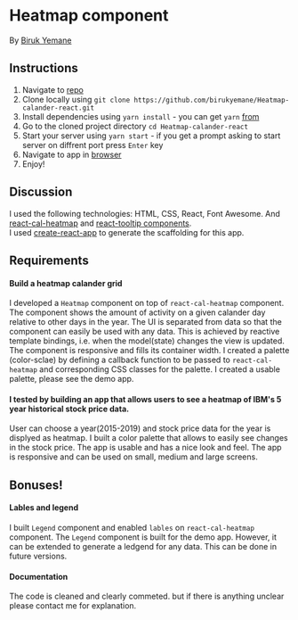 # Heatmap component

By [Biruk Yemane](https://github.com/birukyemane)

## Instructions

1. Navigate to [repo](https://github.com/birukyemane/Heatmap-calander-react)
2. Clone locally using
 `git clone https://github.com/birukyemane/Heatmap-calander-react.git`
3. Install dependencies using `yarn install`  - you can get `yarn` [from](https://yarnpkg.com/en/)
4. Go to the cloned project directory `cd Heatmap-calander-react`
4. Start your server using `yarn start` - if you get a prompt asking to start server on diffrent port press `Enter` key  
5. Navigate to app in [browser](http://localhost:3000)
6. Enjoy!

## Discussion

I used the following technologies: HTML, CSS, React, Font Awesome. And [react-cal-heatmap](https://www.npmjs.com/package/react-cal-heatmap ) and [react-tooltip components](https://www.npmjs.com/package/react-tooltip).  
I used [create-react-app](https://goo.gl/26jfy4) to generate the scaffolding for this app.

## Requirements

#### Build a heatmap calander grid

I developed a `Heatmap` component on top of `react-cal-heatmap` component. The component shows the amount of activity on a given calander day relative to other days in the year. The UI is separated from data so that the component can easily be used with any data. This is achieved by  reactive template bindings, i.e. when the model(state) changes the view is updated. The component is responsive and fills its container width. I created a palette (color-sclae) by defining a callback function to be passed to `react-cal-heatmap` and corresponding CSS classes for the palette. I created a usable palette, please see the demo app.  

#### I tested by building an app that allows users to see a heatmap of IBM's 5 year historical stock price data. 

 User can choose a year(2015-2019) and stock price data for the year is displyed as heatmap. I built a color palette that allows to easily see changes in the stock price. The app is usable and has a nice look and feel. The app is responsive and can be used on small, medium and large screens.   

## Bonuses!

#### Lables and legend 

I built `Legend` component and enabled `lables` on `react-cal-heatmap` component. The `Legend` component is built for the demo app. However, it can be extended to generate a ledgend for any data. This can be done in future versions.  

#### Documentation

The code is cleaned and clearly commeted. but if there is anything unclear please contact me for explanation.
